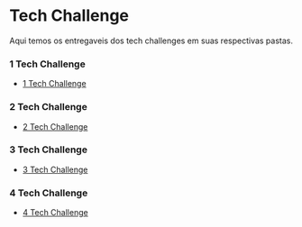 # Tech Challenge

Aqui temos os entregaveis dos tech challenges em suas respectivas pastas.


### 1 Tech Challenge
- [1 Tech Challenge](./1_Tech_challenge)

### 2 Tech Challenge
- [2 Tech Challenge](./2_Tech_challenge)

### 3 Tech Challenge
- [3 Tech Challenge](./3_Tech_Challenge)

### 4 Tech Challenge
- [4 Tech Challenge](./4_Tech_challenge)
